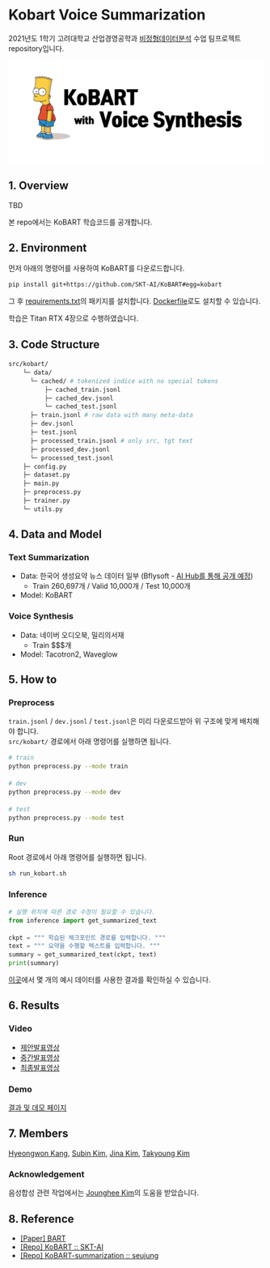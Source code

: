 # Kobart Voice Summarization
2021년도 1학기 고려대학교 산업경영공학과 [비정형데이터분석](https://github.com/pilsung-kang/Text-Analytics) 수업 팀프로젝트 repository입니다. <br>


![thumbnail](img/thumbnail.png)

## 1. Overview
TBD

본 repo에서는 KoBART 학습코드를 공개합니다.

## 2. Environment
먼저 아래의 명령어를 사용하여 KoBART를 다운로드합니다.
```sh
pip install git+https://github.com/SKT-AI/KoBART#egg=kobart
```

그 후 [requirements.txt](https://github.com/youngerous/kobart-voice-summarization/blob/main/requirements.txt)의 패키지를 설치합니다. [Dockerfile](https://github.com/youngerous/kobart-voice-summarization/blob/main/Dockerfile)로도 설치할 수 있습니다.


학습은 Titan RTX 4장으로 수행하였습니다.

## 3. Code Structure
```sh
src/kobart/
    └─ data/
      └─ cached/ # tokenized indice with no special tokens
          ├─ cached_train.jsonl
          ├─ cached_dev.jsonl
          └─ cached_test.jsonl
      ├─ train.jsonl # raw data with many meta-data
      ├─ dev.jsonl
      ├─ test.jsonl
      ├─ processed_train.jsonl # only src, tgt text
      ├─ processed_dev.jsonl
      └─ processed_test.jsonl
    ├─ config.py
    ├─ dataset.py
    ├─ main.py
    ├─ preprocess.py
    ├─ trainer.py
    └─ utils.py
```

## 4. Data and Model

### Text Summarization

- Data: 한국어 생성요약 뉴스 데이터 일부 (Bflysoft - [AI Hub를 통해 공개 예정](https://aihub.or.kr/aidata/8054))
  - Train 260,697개 / Valid 10,000개 / Test 10,000개
- Model: KoBART 

### Voice Synthesis

- Data: 네이버 오디오북, 밀리의서재
  - Train $$$개
- Model: Tacotron2, Waveglow

## 5. How to 

### Preprocess

```train.jsonl``` / ```dev.jsonl``` / ```test.jsonl```은 미리 다운로드받아 위 구조에 맞게 배치해야 합니다. <br>
```src/kobart/``` 경로에서 아래 명령어를 실행하면 됩니다.

```sh
# train 
python preprocess.py --mode train

# dev 
python preprocess.py --mode dev

# test 
python preprocess.py --mode test
```

### Run
Root 경로에서 아래 명령어를 실행하면 됩니다.
```sh
sh run_kobart.sh
```

### Inference

```python
# 실행 위치에 따른 경로 수정이 필요할 수 있습니다.
from inference import get_summarized_text

ckpt = """ 학습된 체크포인트 경로를 입력합니다. """
text = """ 요약을 수행할 텍스트를 입력합니다. """
summary = get_summarized_text(ckpt, text)
print(summary)
```

[이곳](https://github.com/youngerous/kobart-voice-summarization/blob/main/src/kobart/4.%20inference_sample.ipynb)에서 몇 개의 예시 데이터를 사용한 결과를 확인하실 수 있습니다.

## 6. Results

### Video
- [제안발표영상](https://youtu.be/z6T3j-YmY1w)
- [중간발표영상]()
- [최종발표영상]()

### Demo

[결과 및 데모 페이지](https://youngerous.github.io/kobart-voice-summarization/)

## 7. Members
[Hyeongwon Kang](https://github.com/hwk0702), [Subin Kim](https://github.com/suubkiim), [Jina Kim](https://github.com/jina-kim7), [Takyoung Kim](https://github.com/youngerous)

### Acknowledgement
음성합성 관련 작업에서는 [Jounghee Kim](https://github.com/JoungheeKim)의 도움을 받았습니다.

## 8. Reference

- [[Paper] BART](https://arxiv.org/abs/1910.13461)
- [[Repo] KoBART :: SKT-AI](https://github.com/SKT-AI/KoBART)
- [[Repo] KoBART-summarization :: seujung](https://github.com/seujung/KoBART-summarization)
